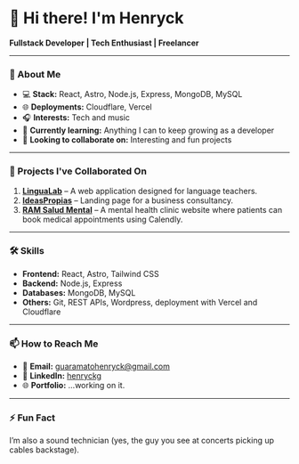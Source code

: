 
# 👋 Hi there! I'm Henryck

**Fullstack Developer | Tech Enthusiast | Freelancer**

---

### 🚀 About Me

- 💻 **Stack:** React, Astro, Node.js, Express, MongoDB, MySQL  
- 🌐 **Deployments:** Cloudflare, Vercel  
- 🎧 **Interests:** Tech and music  
- 🌱 **Currently learning:** Anything I can to keep growing as a developer  
- 🤝 **Looking to collaborate on:** Interesting and fun projects

---

### 📝 Projects I've Collaborated On

1. **[LinguaLab](https://github.com/FooTalent/Lingualab)** – A web application designed for language teachers.
2. **[IdeasPropias](https://github.com/Master-Insight/page-ideaspropias)** – Landing page for a business consultancy.
3. **[RAM Salud Mental](https://github.com/Joeshi02/Proyecto-Ram-)** – A mental health clinic website where patients can book medical appointments using Calendly.
---

### 🛠 Skills

- **Frontend:** React, Astro, Tailwind CSS  
- **Backend:** Node.js, Express  
- **Databases:** MongoDB, MySQL  
- **Others:** Git, REST APIs, Wordpress, deployment with Vercel and Cloudflare

---

### 📫 How to Reach Me

- 📧 **Email:** [guaramatohenryck@gmail.com](mailto:guaramatohenryck@gmail.com)  
- 💼 **LinkedIn:** [henryckg](https://www.linkedin.com/in/henryckg)  
- 🌐 **Portfolio:** ...working on it.

---

### ⚡ Fun Fact

I’m also a sound technician (yes, the guy you see at concerts picking up cables backstage).

